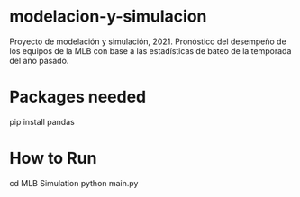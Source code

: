 # modelacion-y-simulacion
Proyecto de modelación y simulación, 2021. Pronóstico del desempeño de los equipos de la MLB con base a las estadísticas de bateo de la temporada del año pasado.

# Packages needed
pip install pandas

# How to Run
cd MLB Simulation
python main.py